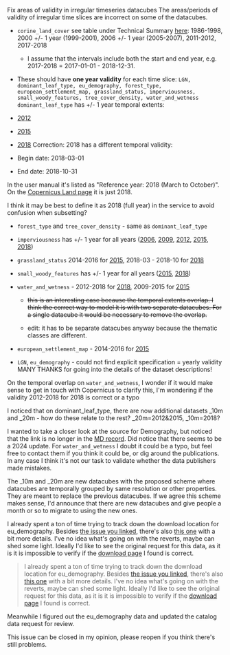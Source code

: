 Fix areas of validity in irregular timeseries datacubes
The areas/periods of validity of irregular time slices are incorrect on some of the datacubes.

- `corine_land_cover` see table under Technical Summary [here](https://land.copernicus.eu/en/products/corine-land-cover): 1986-1998, 2000 +/- 1 year (1999-2001), 2006 +/- 1 year (2005-2007), 2011-2012, 2017-2018
  - I assume that the intervals include both the start and end year, e.g. 2017-2018 = 2017-01-01 - 2018-12-31.
 
- These should have **one year validity** for each time slice: `LGN, dominant_leaf_type, eu_demography, forest_type, european_settlement_map, grassland_status, imperviousness, small_woody_features, tree_cover_density, water_and_wetness`
`dominant_leaf_type` has +/- 1 year temporal extents:
- [2012](https://sdi.eea.europa.eu/catalogue/copernicus/api/records/5afeffa4-ccda-4ef9-a7ef-637cb7310f58?language=all)
- [2015](https://sdi.eea.europa.eu/catalogue/copernicus/api/records/47e32c1d-f025-4622-934a-f1b63572609f?language=all)
- [2018](https://sdi.eea.europa.eu/catalogue/copernicus/api/records/7b28d3c1-b363-4579-9141-bdd09d073fd8?language=all)
Correction: 2018 has a different temporal validity:

- Begin date: 2018-03-01 
- End date: 2018-10-31 

In the user manual it's listed as "Reference year: 2018 (March to October)". On the [Copernicus Land page](https://land.copernicus.eu/en/products/high-resolution-layer-dominant-leaf-type/dominant-leaf-type-2018) it is just 2018.

I think it may be best to define it as 2018 (full year) in the service to avoid confusion when subsetting?
- `forest_type` and `tree_cover_density` - same as `dominant_leaf_type`
- `imperviousness` has +/- 1 year for all years ([2006](https://land.copernicus.eu/en/products/high-resolution-layer-imperviousness/imperviousness-density-2006), [2009](https://land.copernicus.eu/en/products/high-resolution-layer-imperviousness/imperviousness-density-2009), [2012](https://land.copernicus.eu/en/products/high-resolution-layer-imperviousness/imperviousness-density-2012), [2015](https://land.copernicus.eu/en/products/high-resolution-layer-imperviousness/imperviousness-density-2015), [2018](https://land.copernicus.eu/en/products/high-resolution-layer-imperviousness/imperviousness-density-2018))
- `grassland_status` 2014-2016 for [2015](https://land.copernicus.eu/en/products/high-resolution-layer-grassland/grassland-2015), 2018-03 - 2018-10 for [2018](https://land.copernicus.eu/en/products/high-resolution-layer-grassland/grassland-2018)
- `small_woody_features` has +/- 1 year for all years ([2015](https://land.copernicus.eu/en/products/high-resolution-layer-small-woody-features/small-woody-features-2015), [2018](https://land.copernicus.eu/en/products/high-resolution-layer-small-woody-features/small-woody-features-2018))
- `water_and_wetness` - 2012-2018 for [2018](https://land.copernicus.eu/en/products/high-resolution-layer-water-and-wetness/water-and-wetness-status-2018), 2009-2015 for [2015](https://land.copernicus.eu/en/products/high-resolution-layer-water-and-wetness/water-and-wetness-status-2015)
  - ~~this is an interesting case because the temporal extents overlap. I think the correct way to model it is with two separate datacubes. For a single datacube it would be necessary to remove the overlap.~~
  - edit: it has to be separate datacubes anyway because the thematic classes are different.
- `european_settlement_map` - 2014-2016 for [2015](https://www.eea.europa.eu/en/datahub/datahubitem-view/42783031-34d5-4b38-b9ba-a0783723053c)
- `LGN`, `eu_demography` - could not find explicit specification = yearly validity MANY THANKS for going into the details of the dataset descriptions!

On the temporal overlap on `water_and_wetness`, I wonder if it would make sense to get in touch with Copernicus to clarify this, I'm wondering if the validity 2012-2018 for 2018 is correct or a typo

I noticed that on dominant_leaf_type, there are now additional datasets _10m and _20m - how do these relate to the rest? _20m=2012&2015, _10m=2018?

I wanted to take a closer look at the source for Demography, but noticed that the link is no longer in the [MD record](https://github.com/FAIRiCUBE/data-requests/pull/276/files). Did notice that there seems to be a 2024 update.
For `water_and_wetness` I doubt it could be a typo, but feel free to contact them if you think it could be, or dig around the publications. In any case I think it's not our task to validate whether the data publishers made mistakes.

The _10m and _20m are new datacubes with the proposed scheme where datacubes are temporally grouped by same resolution or other properties. They are meant to replace the previous datacubes. If we agree this scheme makes sense, I'd announce that there are new datacubes and give people a month or so to migrate to using the new ones.

I already spent a ton of time trying to track down the download location for eu_demography. Besides [the issue you linked](https://github.com/FAIRiCUBE/data-requests/pull/276/files), there's also [this one](https://github.com/FAIRiCUBE/data-requests/pull/260/files) with a bit more details. I've no idea what's going on with the reverts, maybe can shed some light. Ideally I'd like to see the original request for this data, as it is it is impossible to verify if the [download page](https://ec.europa.eu/eurostat/web/gisco/geodata/population-distribution/geostat) I found is correct.
> I already spent a ton of time trying to track down the download location for eu_demography. Besides [the issue you linked](https://github.com/FAIRiCUBE/data-requests/pull/276/files), there's also [this one](https://github.com/FAIRiCUBE/data-requests/pull/260/files) with a bit more details. I've no idea what's going on with the reverts, maybe can shed some light. Ideally I'd like to see the original request for this data, as it is it is impossible to verify if the [download page](https://ec.europa.eu/eurostat/web/gisco/geodata/population-distribution/geostat) I found is correct.

Meanwhile I figured out the eu_demography data and updated the catalog data request for review.

This issue can be closed in my opinion, please reopen if you think there's still problems.